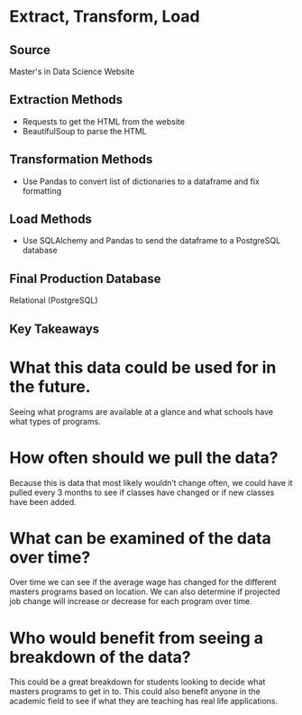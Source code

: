 # Extract, Transform, Load

## Source
Master's in Data Science Website

## Extraction Methods
* Requests to get the HTML from the website
* BeautifulSoup to parse the HTML

## Transformation Methods
* Use Pandas to convert list of dictionaries to a dataframe and fix formatting

## Load Methods
* Use SQLAlchemy and Pandas to send the dataframe to a PostgreSQL database

## Final Production Database
Relational (PostgreSQL)

## Key Takeaways

# What this data could be used for in the future. 
Seeing what programs are available at a glance and what schools have what types of programs.

# How often should we pull the data?
Because this is data that most likely wouldn’t change often, we could have it pulled every 3 months to see if classes have changed or if new classes have been added.

# What can be examined of the data over time?
Over time we can see if the average wage has changed for the different masters programs based on location. We can also determine if projected job change will increase or decrease for each program over time.

# Who would benefit from seeing a breakdown of the data?
This could be a great breakdown for students looking to decide what masters programs to get in to. This could also benefit anyone in the academic field to see if what they are teaching has real life applications. 

